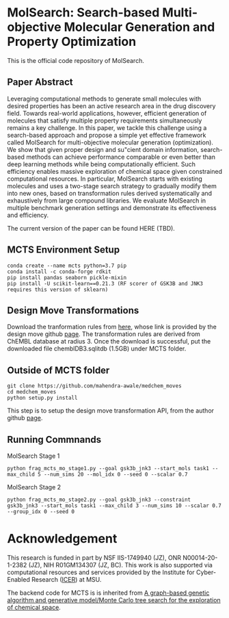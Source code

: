 # MolSearch: Search-based Multi-objective Molecular Generation and Property Optimization

This is the official code repository of MolSearch.  

## Paper Abstract
Leveraging computational methods to generate small molecules with desired properties has been an active research area in the drug discovery field. Towards real-world applications, however, efficient generation of molecules that satisfy multiple property requirements simultaneously remains a key challenge. In this paper, we tackle this challenge using a search-based approach and propose a simple yet effective framework called MolSearch for multi-objective molecular generation (optimization). We show that given proper design and su"cient domain information, search-based methods can achieve performance comparable or even better than deep learning methods while being computationally efficient. Such efficiency enables massive exploration of chemical space given constrained computational resources. In particular, MolSearch starts with existing molecules and uses a two-stage search strategy to gradually modify them into new ones, based on transformation rules derived systematically and exhaustively from large compound libraries. We evaluate MolSearch in multiple benchmark generation settings and demonstrate its effectiveness and efficiency.

The current version of the paper can be found HERE (TBD).

## MCTS Environment Setup
```
conda create --name mcts python=3.7 pip 
conda install -c conda-forge rdkit
pip install pandas seaborn pickle-mixin
pip install -U scikit-learn==0.21.3 (RF scorer of GSK3B and JNK3 requires this version of sklearn)
```
## Design Move Transformations
Download the tranformation rules from [here](https://figshare.com/articles/dataset/chemblDB3_sqlitdb/12912080), whose link is provided by the design move github [page](https://github.com/mahendra-awale/medchem_moves). The transformation rules are derived from ChEMBL database at radius 3. Once the download is successful, put the downloaded file chemblDB3.sqlitdb (1.5GB) under MCTS folder. 

## Outside of MCTS folder
```
git clone https://github.com/mahendra-awale/medchem_moves
cd medchem_moves
python setup.py install
```
This step is to setup the design move transformation API, from the author github [page](https://github.com/mahendra-awale/medchem_moves).

## Running Commnands

MolSearch Stage 1

```
python frag_mcts_mo_stage1.py --goal gsk3b_jnk3 --start_mols task1 --max_child 5 --num_sims 20 --mol_idx 0 --seed 0 --scalar 0.7
```

MolSearch Stage 2

```
python frag_mcts_mo_stage2.py --goal gsk3b_jnk3 --constraint gsk3b_jnk3 --start_mols task1 --max_child 3 --num_sims 10 --scalar 0.7 --group_idx 0 --seed 0 
```

# Acknowledgement

This research is funded in part by NSF IIS-1749940 (JZ), ONR N00014-20-1-2382 (JZ), NIH R01GM134307 (JZ, BC). This work is also supported via computational resources and services provided by the Institute for Cyber-Enabled Research ([ICER](https://icer.msu.edu/)) at MSU.

The backend code for MCTS is is inherited from [A graph-based genetic algorithm and generative model/Monte Carlo tree search for the exploration of chemical space](https://pubs.rsc.org/en/content/articlelanding/2019/sc/c8sc05372c). 
